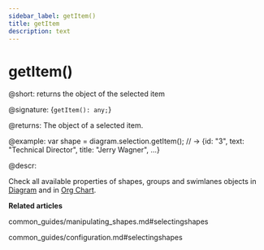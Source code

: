 ```yaml
---
sidebar_label: getItem()
title: getItem
description: text
---
```


# getItem()

@short: returns the object of the selected item

@signature: {`getItem(): any;`}

@returns:
The object of a selected item.

@example:
var shape = diagram.selection.getItem();
// -> {id: "3", text: "Technical Director", title: "Jerry Wagner", …}

@descr:

Check all available properties of shapes, groups and swimlanes objects in [Diagram](diagram_guides/shapes_arrows_list.md#shapeattrs) and in [Org Chart](orgchart_guides/orgchart_shapes_types.md#shapeattrs).

**Related articles**

common_guides/manipulating_shapes.md#selectingshapes

common_guides/configuration.md#selectingshapes
